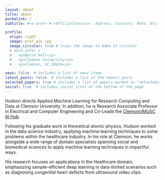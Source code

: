 ```yaml
---
layout: about
title: about
permalink: /
subtitle: #<a href='#'>Affiliations</a>. Address. Contacts. Moto. Etc.

profile:
  align: right
  image: prof_pic.jpg
  image_circular: true # crops the image to make it circular
  # more_info: >
  #   <p>Barre Hall</p>
  #   <p>Clemson University</p>
  #   <p>Clemson, SC 29634</p>

news: false  # includes a list of news items
latest_posts: false  # includes a list of the newest posts
selected_papers: true # includes a list of papers marked as "selected={true}"
social: true  # includes social icons at the bottom of the page
---
```


Hudson directs Applied Machine Learning for Research Computing and Data at Clemson University.
In addition, he is Research Associate Professor in Electrical and Computer Engineering and Co-Leads the 
[Clemson/MUSC AI Hub](https://web.musc.edu/innovation/ai-hub).

Following his graduate work in theoretical atomic physics, Hudson worked in the data science industry, 
applying machine learning techniques to solve problems within the healthcare industry. 
In his role at Clemson, he works alongside a wide range of domain specialists spanning 
social and biomedical sciences to apply machine learning techniques in impactful ways. 

His research focuses on applications in the Healthcare domain, emphasizing sample-efficient 
deep learning in data-limited scenarios such as diagnosing congenital heart defects from ultrasound video clips.